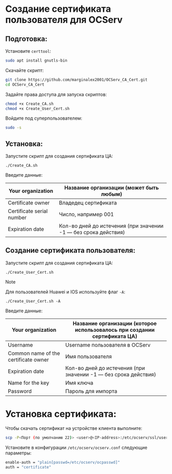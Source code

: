 # Создание сертификата пользователя для OCServ
## Подготовка:
Установите `certtool`:
```bash
sudo apt install gnutls-bin
```
Скачайте скрипт:
```bash
git clone https://github.com/marginalex2001/OCServ_CA_Cert.git
cd OCServ_CA_Cert
```
Задайте права доступа для запуска скриптов:
```bash
chmod +x Create_CA.sh
chmod +x Create_User_Cert.sh
```
Войдите под суперпользователем:
```bash
sudo -s
```
## Установка:
Запустите скрипт для создания сертификата ЦА:
```
./Create_CA.sh
```
Введите данные:

| Your organization | Название организации (может быть любым) |
|---|---|
| Certificate owner | Владедец сертификата |
| Certificate serial number | Число, например 001 |
| Expiration date | Кол-во дней до истечения (при значении -1 — без срока действия) |
## Создание сертификата пользователя:
Запустите скрипт для создания сертификата ЦА:
```
./Create_User_Cert.sh
```
> [!NOTE]
> Для пользователей Huawei и IOS используйте флаг `-A`:
> ```
> ./Create_User_Cert.sh -A
> ```


Введите данные:

| Your organization | Название организации (которое использовалось при создании сертификата ЦА) |
|---|---|
| Username | Username пользователя в OCServ |
| Common name of the certificate owner | Имя пользователя |
| Expiration date | Кол-во дней до истечения (при значении -1 — без срока действия) |
|Name for the key|Имя ключа|
|Password|Пароль для импорта|


# Установка сертификата:
Чтобы скачать сертификат на устройстве клиента выполните:
```bash
scp -P<Порт (по умолчанию 22)> <user>@<IP-address>:/etc/ocserv/ssl/user-cert/<Username>/<Username>.p12 .
```


Установите в конфигурации `/etc/ocserv/ocserv.conf` следующие параметры:
```bash
enable-auth = "plain[passwd=/etc/ocserv/ocpasswd]"
auth = "certificate"
```